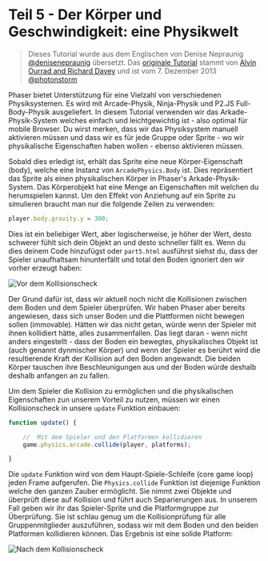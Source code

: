 # Teil 5 - Der Körper und Geschwindigkeit: eine Physikwelt

> Dieses Tutorial wurde aus dem Englischen von Denise Nepraunig [@denisenepraunig][twitter_me] übersetzt. Das [originale Tutorial][org_tutorial] stammt von [Alvin Ourrad and Richard Davey][authors] und ist vom 7. Dezember 2013 [@photonstorm][authors]

Phaser bietet Unterstützung für eine Vielzahl von verschiedenen Physiksystemen. Es wird mit Arcade-Physik, Ninja-Physik und P2.JS Full-Body-Physik ausgeliefert. In diesem Tutorial verwenden wir das Arkade-Physik-System welches einfach und leichtgewichtig ist - also optimal für mobile Browser. Du wirst merken, dass wir das Physiksystem manuell aktivieren müssen und dass wir es für jede Gruppe oder Sprite - wo wir physikalische Eigenschaften haben wollen - ebenso aktivieren müssen.

Sobald dies erledigt ist, erhält das Sprite eine neue Körper-Eigenschaft (body), welche eine Instanz von `ArcadePhysics.Body` ist. Dies repräsentiert das Sprite als einen physikalischen Körper in Phaser's Arkade-Physik-System. Das Körperobjekt hat eine Menge an Eigenschaften mit welchen du herumspielen kannst. Um den Effekt von Anziehung auf ein Sprite zu simulieren braucht man nur die folgende Zeilen zu verwenden:

```javascript
player.body.gravity.y = 300;
```

Dies ist ein beliebiger Wert, aber logischerweise, je höher der Wert, desto schwerer fühlt sich dein Objekt an und desto schneller fällt es. Wenn du dies deinem Code hinzufügst oder `part5.html` ausführst siehst du, dass der Spieler unaufhaltsam hinunterfällt und total den Boden ignoriert den wir vorher erzeugt haben:

![Vor dem Kollisionscheck][img_keine_bodenkollision]

Der Grund dafür ist, dass wir aktuell noch nicht die Kollisionen zwischen dem Boden und dem Spieler überprüfen. Wir haben Phaser aber bereits angewiesen, dass sich unser Boden und die Plattformen nicht bewegen sollen (immovable). Hätten wir das nicht getan, würde wenn der Spieler mit ihnen kollidiert hätte, alles zusammenfallen. Das liegt daran - wenn nicht anders eingestellt - dass der Boden ein bewegtes, physikalisches Objekt ist (auch genannt dynmischer Körper) und wenn der Spieler es berührt wird die resultierende Kraft der Kollision auf den Boden angewandt. Die beiden Körper tauschen ihre Beschleunigungen aus und der Boden würde deshalb deshalb anfangen an zu fallen.

Um dem Spieler die Kollision zu ermöglichen und die physikalischen Eigenschaften zun unserem Vorteil zu nutzen, müssen wir einen Kollisionscheck in unsere `update` Funktion einbauen:

```javascript
function update() {

    //  Mit dem Spieler und den Platformen kollidieren
    game.physics.arcade.collide(player, platforms);

}
```

Die `update` Funktion wird von dem Haupt-Spiele-Schleife (core game loop) jeden Frame aufgerufen. Die `Physics.collide` Funktion ist diejenige Funktion welche den ganzen Zauber ermöglicht. Sie nimmt zwei Objekte und überprüft diese auf Kollision und führt auch Separierungen aus. In unserem Fall geben wir ihr das Spieler-Sprite und die Platformgruppe zur Überprüfung. Sie ist schlau genug um die Kollisionprüfung für alle Gruppenmitglieder auszuführen, sodass wir mit dem Boden und den beiden Platformen kollidieren können. Das Ergebnis ist eine solide Platform:

![Nach dem Kollisionscheck][img_bodenkollision]

[twitter_me]: https://twitter.com/denisenepraunig
[org_tutorial]: http://phaser.io/tutorials/making-your-first-phaser-game
[authors]: https://twitter.com/photonstorm 

[img_keine_bodenkollision]: http://phaser.io/content/tutorials/making-your-first-phaser-game/part5.png
[img_bodenkollision]: http://phaser.io/content/tutorials/making-your-first-phaser-game/part6.png